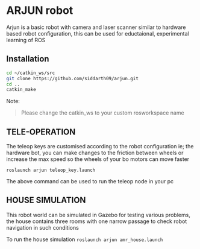# ARJUN robot
Arjun is a basic robot with camera and laser scanner similar to hardware based robot configuration, this can be used for eductaional, experimental learning of ROS

## Installation

```bash
cd ~/catkin_ws/src
git clone https://github.com/siddarth09/arjun.git
cd ..
catkin_make
```
Note:
> Please change the catkin_ws to your custom rosworkspace name 

## TELE-OPERATION
The teleop keys are customised according to the robot configuration ie; the hardware bot, you can make changes to the friction between wheels or increase the max speed so the wheels of your bo motors can move faster

`roslaunch arjun teleop_key.launch`

The above command can be used to run the teleop node in your pc 

## HOUSE SIMULATION

This robot world can be simulated in Gazebo for testing various problems, the house contains three rooms with one narrow passage to check robot navigation in such conditions

To run the house simulation 
`roslaunch arjun amr_house.launch`
